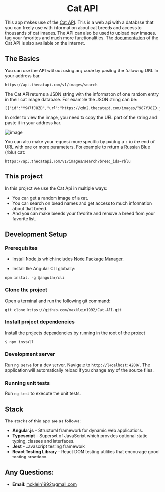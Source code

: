 <h1 align="center">Cat API</h1>

This app makes use of the [Cat API](https://thecatapi.com/). This is a web api with a database that you can freely use with information about cat breeds and access to thousands of cat images. The API can also be used to upload new images, tag your favorites and much more functionalities. The [documentation](https://docs.thecatapi.com/) of the Cat API is also available on the internet.

## The Basics

You can use the API without using any code by pasting the following URL in your address bar.

````
https://api.thecatapi.com/v1/images/search
````

The Cat API returns a JSON string with the information of one random entry in their cat image database. For example the JSON string can be:

````
[{"id":"Y987fJ8ZD","url":"https://cdn2.thecatapi.com/images/Y987fJ8ZD.jpg","width":474,"height":632}]
````
In order to view the image, you need to copy the URL part of the string and paste it in your address bar. 

![image](https://user-images.githubusercontent.com/19752148/186999757-ed258842-f8ed-46a5-9e21-1018c1a71367.png)

You can also make your request more specific by putting a `?` to the end of URL with one or more parameters. For example to return a Russian Blue (rblu) cat:

````
https://api.thecatapi.com/v1/images/search?breed_ids=rblu
````

## This project

In this project we use the Cat Api in multiple ways:
- You can get a random image of a cat. 
- You can search on bread names and get access to much information about that breed. 
- And you can make breeds your favorite and remove a breed from your favorite list. 

## Development Setup

### Prerequisites

- Install [Node.js](https://nodejs.org/en/) which includes [Node Package Manager](https://www.npmjs.com/get-npm).

- Install the Angular CLI globally:

```
npm install -g @angular/cli
```

### Clone the project

Open a terminal and run the following git command:

```
git clone https://github.com/maxklein1992/Cat-API.git
```

### Install project dependencies

Install the projects dependencies by running in the root of the project

````
$ npm install
````

### Development server

Run `ng serve` for a dev server. Navigate to `http://localhost:4200/`. The application will automatically reload if you change any of the source files.

### Running unit tests

Run `ng test` to execute the unit tests.

## Stack

The stacks of this app are as follows:

- **Angular.js** - Structural framework for dynamic web applications.
- **Typescript** - Superset of JavaScript which provides optional static typing, classes and interfaces.
- **Jest** - Javascript testing framework
- **React Testing Library** - React DOM testing utilities that encourage good testing practices.

## Any Questions:
- **Email**: mcklein1992@gmail.com



